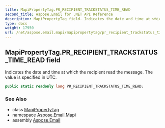 ```yaml
---
title: MapiPropertyTag.PR_RECIPIENT_TRACKSTATUS_TIME_READ
second_title: Aspose.Email for .NET API Reference
description: MapiPropertyTag field. Indicates the date and time at which the recipient read the message. The value is specified in UTC
type: docs
weight: 17950
url: /net/aspose.email.mapi/mapipropertytag/pr_recipient_trackstatus_time_read/
---
```

## MapiPropertyTag.PR_RECIPIENT_TRACKSTATUS_TIME_READ field

Indicates the date and time at which the recipient read the message. The value is specified in UTC.

```csharp
public static readonly long PR_RECIPIENT_TRACKSTATUS_TIME_READ;
```

### See Also

* class [MapiPropertyTag](../)
* namespace [Aspose.Email.Mapi](../../mapipropertytag/)
* assembly [Aspose.Email](../../../)


